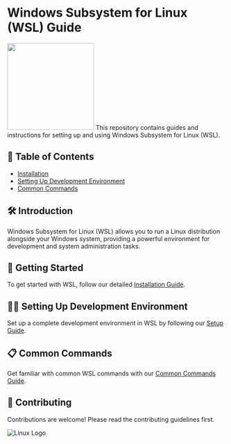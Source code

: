 # Windows Subsystem for Linux (WSL) Guide

<img src="https://upload.wikimedia.org/wikipedia/de/thumb/9/94/Logo_WSL.svg/600px-Logo_WSL.svg.png?20090106000923"  height='200' />
This repository contains guides and instructions for setting up and using Windows Subsystem for Linux (WSL).

## 📑 Table of Contents

- [Installation](guides/install_wsl.md)
- [Setting Up Development Environment](guides/setup_dev_environment.md)
- [Common Commands](guides/common_commands.md)

## 🛠 Introduction

Windows Subsystem for Linux (WSL) allows you to run a Linux distribution alongside your Windows system, providing a powerful environment for development and system administration tasks.

## 🚀 Getting Started

To get started with WSL, follow our detailed [Installation Guide](guides/install_wsl.md).

## 🧑‍💻 Setting Up Development Environment

Set up a complete development environment in WSL by following our [Setup Guide](guides/setup_dev_environment.md).

## 📋 Common Commands

Get familiar with common WSL commands with our [Common Commands Guide](guides/common_commands.md).

## 🤝 Contributing

Contributions are welcome! Please read the contributing guidelines first.


![Linux Logo](https://upload.wikimedia.org/wikipedia/commons/a/af/Tux.png) 
